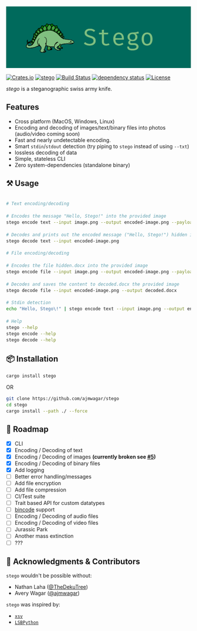 ![Stego](./img/logo.png)

[![Crates.io](https://img.shields.io/crates/v/stego.svg)](https://crates.io/crates/stego)
[![stego](https://docs.rs/stego/badge.svg)](https://docs.rs/stego)
[![Build Status](https://travis-ci.org/ajmwagar/stego.svg?branch=master)](https://travis-ci.org/ajmwagar/stego)
[![dependency status](https://deps.rs/repo/github/ajmwagar/stego/status.svg)](https://deps.rs/repo/github/ajmwagar/stego)
[![License](https://img.shields.io/crates/l/pbr.svg)](https://github.com/ajmwagar/stego/blob/master/LICENSE.md)




*stego* is a steganographic swiss army knife.

## Features


<!--- Encoding and decoding of images/text/binary files into audio/photo/movie files-->
- Cross platform (MacOS, Windows, Linux)
- Encoding and decoding of images/text/binary files into photos (audio/video coming soon)
- Fast and nearly undetectable encoding.
- Smart `stdin`/`stdout` detection (try piping to `stego` instead of using `--txt`)
- lossless decoding of data
- Simple, stateless CLI
- Zero system-dependencies (standalone binary) 

## ⚒ Usage

```bash

# Text encoding/decoding

# Encodes the message "Hello, Stego!" into the provided image
stego encode text --input image.png --output encoded-image.png --payload "Hello, Stego\!" 

# Decodes and prints out the encoded message ("Hello, Stego!") hidden in the provided image
stego decode text --input encoded-image.png 

# File encoding/decoding

# Encodes the file hidden.docx into the provided image
stego encode file --input image.png --output encoded-image.png --payload hidden.docx 

# Decodes and saves the content to decoded.docx the provided image
stego decode file --input encoded-image.png --output decoded.docx

# Stdin detection
echo "Hello, Stego\!" | stego encode text --input image.png --output encoded-image.png

# Help
stego --help
stego encode --help
stego decode --help
```


## 📦 Installation

```bash
cargo install stego
```

OR

```bash
git clone https://github.com/ajmwagar/stego
cd stego
cargo install --path ./ --force
```

## 🚥 Roadmap

- [x] CLI
- [x] Encoding / Decoding of text
- [x] Encoding / Decoding of images **(currently broken see [#5](https://github.com/ajmwagar/stego/issues/5))**
- [x] Encoding / Decoding of binary files
- [x] Add logging
- [ ] Better error handling/messages
- [ ] Add file encryption
- [ ] Add file compression
- [ ] CI/Test suite
- [ ] Trait based API for custom datatypes
- [ ] [bincode](https://github.com/servo/bincode) support
- [ ] Encoding / Decoding of audio files
- [ ] Encoding / Decoding of video files
- [ ] Jurassic Park
- [ ] Another mass extinction
- [ ] ???

## 🤝 Acknowledgments & Contributors

`stego` wouldn't be possible without:

- Nathan Laha ([@TheDekuTree](https://github.com/TheDekuTree))
- Avery Wagar ([@ajmwagar](https://github.com/ajmwagar))

`stego` was inspired by:
- [`xsv`](https://github.com/BurntSushi/xsv)
- [`LSBPython`](https://github.com/RobinDavid/LSB-Steganography)
